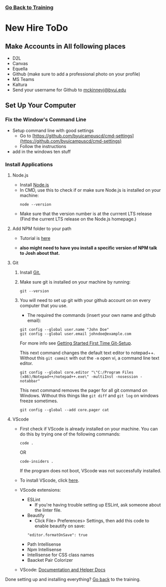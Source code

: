 ### [Go Back to Training](../Introduction/overview.md)

# New Hire ToDo

## Make Accounts in All following places

*   D2L
*   Canvas
*   Equella
*   Github (make sure to add a professional photo on your profile)
*   MS Teams
*   Kaltura
*   Send your username for Github to mckinneyj@byui.edu


## Set Up Your Computer

### Fix the Window's Command Line
*   Setup command line with good settings
    *   Go to [https://github.com/byuicampuscd/cmd-settings](https://github.com/byuicampuscd/cmd-settings)
    *   Follow the instructions
*   add in the  windows ten stuff

### Install Applications
1. Node.js
    * Install [Node.js](https://nodejs.org/en/)
    * In CMD, use this to check if or make sure Node.js is installed on your machine: 
        ```
        node --version
        ```
    *   Make sure that the version number is at the currrent LTS release (Find the current LTS release on the Node.js homepage.)

2. Add NPM folder to your path
    *   Tutorial is [here](https://docs.google.com/a/byui.edu/document/d/1g1SZvtLB56bxmMxzY-TIhVmaEgHKbnGrdxfiZpJ427c/edit?usp=sharing)

    * **also might need to have you install a specific version of NPM talk to Josh about that.**

3. Git
    1. Install [Git.](https://git-scm.com/download/win)
    2. Make sure git is installed on your machine by running: 
        ```
        git --version
        ```

    3. You will need to set up git with your github account on on every computer that you use. 
        * The required the commands (insert your own name and github email): 
        ```
        git config --global user.name "John Doe"
        git config --global user.email johndoe@example.com
        ```
        For more info see [Getting Started First Time Git-Setup](https://git-scm.com/book/en/v2/Getting-Started-First-Time-Git-Setup). 

        This next command changes the default text editor to notepad++. Without this `git commit` with out the `-m` open vi, a command line text editor.
            
        ```
        git config --global core.editor "\"C:/Program Files (x86)/Notepad++/notepad++.exe\" -multiInst -nosession -notabbar"
        ```
        This next command removes the pager for all git command on Windows. Without this things like `git diff` and `git log` on windows freeze sometimes.
        ```
        git config --global --add core.pager cat
        ```

4. VScode
    * First check if VScode is already installed on your machine. You can do this by trying one of the following commands:
        ```
        code .
        ```
        OR
        ```
        code-insiders .
        ```
        If the program does not boot, VScode was not successfully installed.

    * To install VScode, click [here](https://go.microsoft.com/fwlink/?LinkID=534107).
    * VScode extensions: 
        * ESLint
            * If you're having trouble setting up ESLint, ask someone about the linter file. 
        * Beautify
            * Click File> Preferences> Settings, then add this code to enable beautify on save:
            ```
            "editor.formatOnSave": true
            ```
        * Path Intellisense
        * Npm Intellisense
        * Intellisense for CSS class names
        * Baacket Pair Colorizer
    * VScode: [Documentation and Helper Docs](https://code.visualstudio.com/docs?dv=win)

Done setting up and installing everything? [Go back](./Introduction/overview.md) to the training.

